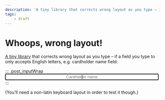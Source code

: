 ```yaml
---
description: 'A tiny library that corrects wrong layout as you type – if a field you type to only accepts English letters, e.g. cardholder name field.'
tags:
    - draft
---
```


# Whoops, wrong layout!

[A tiny library](https://github.com/wilddeer/whoops-wrong-layout) that corrects wrong layout as you type – if a field you type to only accepts English letters, e.g. cardholder name field:

<style>
    .post_inputWrap {
        text-align: center;
        margin-top: 3em;
        margin-bottom: 3em;
    }

    .post_input {
        text-align: center;
        max-width: 100%;
        width: 500px;
        margin: 0 auto;
    }
</style>

::: .post_inputWrap
<input class="input post_input js-name-input" type="text" placeholder="Cardholder name" autofocus>
:::

<script>
    (() => {
        function whoopsWrongLayout (input) {
            input.addEventListener('keydown', function (event) {
                if (
                    !event.altKey &&
                    !event.ctrlKey &&
                    !event.metaKey &&
                    !/^[a-z]$/i.test(event.key) &&
                    /^Key[A-Z]$/.test(event.code)
                ) {
                    event.preventDefault();

                    var char = event.code[event.code.length - 1];
                    if (!event.shiftKey) {
                        char = char.toLowerCase();
                    }

                    document.execCommand('insertText', false, char);
                }
            });
        }

        const input = document.querySelector('.js-name-input');
        whoopsWrongLayout(input);
    })();
</script>

(You’ll need a non-latin keyboard layout in order to test it though.)
